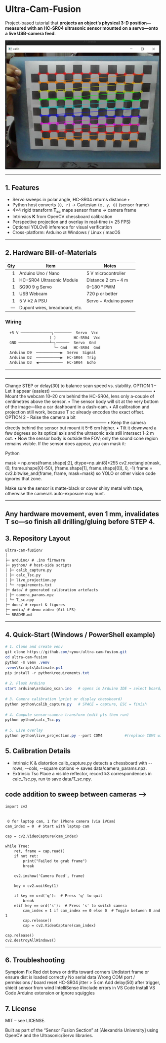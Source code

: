 
# Ultra-Cam-Fusion

Project-based tutorial that **projects an object’s physical 3-D position—measured with an HC-SR04 ultrasonic sensor mounted on a servo—onto a live USB-camera feed**.

<p align="center">
  <img src="docs/figures/overlay_example.png" width="600">  
</p>

---


## 1. Features

* Servo sweeps in polar angle, HC-SR04 returns distance `r`  
* Python host converts `(θ, r)` → Cartesian `(x, y, 0)` (sensor frame)  
* 4×4 rigid transform **T<sub>sc</sub>** maps sensor frame → camera frame  
* Intrinsics **K** from OpenCV chessboard calibration  
* Perspective projection and overlay in real-time (≈ 25 FPS)  
* Optional YOLOv8 inference for visual verification  
* Cross-platform: Arduino ⇄ Windows / Linux / macOS

---


## 2. Hardware Bill-of-Materials

| Qty | Item                           | Notes                          |
|----:|--------------------------------|--------------------------------|
| 1   | Arduino Uno / Nano             | 5 V microcontroller            |
| 1   | HC-SR04 Ultrasonic Module      | Distance 2 cm – 4 m            |
| 1   | SG90 9 g Servo                 | 0–180 ° PWM                    |
| 1   | USB Webcam                     | 720 p or better                |
| 1   | 5 V ≥2 A PSU                   | Servo + Arduino power          |
| —   | Dupont wires, breadboard, etc. |                                |


### Wiring
      +5 V ──────────────┐────────  Servo  Vcc
                        ( )        HC-SR04  Vcc
      GND ──────────────┴─┐──────  Servo  Gnd
                          └─ Gnd   HC-SR04  Gnd
      Arduino D9  ───────────▶  Servo  Signal
      Arduino D2  ───────────▶  HC-SR04  Trig
      Arduino D3  ◀───────────  HC-SR04  Echo

      
---

##
-----------------------------------------------------------------------------------------------------------------------------
Change STEP or delay(30) to balance scan speed vs. stability.
OPTION 1 – Let it appear (easiest)
─────────────────────────────────
• Mount the webcam 10–20 cm behind the HC-SR04, lens only a-couple of centimetres above the sensor.
• The sensor body will sit at the very bottom of the image—like a car dashboard in a dash-cam.
• All calibration and projection still work, because T sc already encodes the exact offset.
OPTION 2 – Raise the camera a bit
─────────────────────────────────
• Keep the camera directly behind the sensor but mount it 5–6 cm higher.
• Tilt it downward a few degrees so its optical axis and the ultrasonic axis still intersect 1–2 m out.
• Now the sensor body is outside the FOV; only the sound cone region remains visible.
If the sensor does appear, you can mask it:

Python

mask = np.ones(frame.shape[:2], dtype=np.uint8)*255
cv2.rectangle(mask, (0, frame.shape[0]-50), (frame.shape[1], frame.shape[0]), 0, -1)
frame = cv2.bitwise_and(frame, frame, mask=mask)
so YOLO or other vision code ignores that zone.

Make sure the sensor is matte-black or cover shiny metal with tape, otherwise the camera’s auto-exposure may hunt.

---
Any hardware movement, even 1 mm, invalidates T sc—so finish all drilling/gluing before STEP 4.
------------------------------------------------------------------

## 3. Repository Layout
```
ultra-cam-fusion/
│
├─ arduino/ # .ino firmware
├─ python/ # host-side scripts
│ ├─ calib_capture.py
│ ├─ calc_Tsc.py
│ ├─ live_projection.py
│ └─ requirements.txt
├─ data/ # generated calibration artefacts
│ ├─ camera_params.npz
│ └─ T_sc.npy
├─ docs/ # report & figures
├─ media/ # demo video (Git LFS)
└─ README.md
```

---



## 4. Quick-Start (Windows / PowerShell example)

```powershell
# 1. Clone and create venv
git clone https://github.com/<you>/ultra-cam-fusion.git
cd ultra-cam-fusion
python -m venv .venv
.venv\Scripts\Activate.ps1
pip install -r python\requirements.txt

# 2. Flash Arduino
start arduino\arduino_scan.ino   # opens in Arduino IDE → select board/port → Upload

# 3. Camera calibration (print or display chessboard)
python python\calib_capture.py   # SPACE = capture, ESC = finish

# 4. Compute sensor→camera transform (edit pts then run)
python python\calc_Tsc.py

# 5. Live overlay
python python\live_projection.py --port COM4          #(replace COM4 with the actual port; use /dev/ttyACM0 on Linux)
```
## 5. Calibration Details
- Intrinsic K & distortion
calib_capture.py detects a chessboard with --rows, --cols, --square options
→ saves data/camera_params.npz.
- Extrinsic Tsc
 Place a visible reflector, record ≥3 correspondences in calc_Tsc.py, run to save data/T_sc.npy.



## code addition to sweep between cameras -->

```
import cv2


 0 for laptop cam, 1 for iPhone camera (via iVCam)
cam_index = 0  # Start with laptop cam

cap = cv2.VideoCapture(cam_index)

while True:
    ret, frame = cap.read()
    if not ret:
        print("Failed to grab frame")
        break
    
    cv2.imshow('Camera Feed', frame)

    key = cv2.waitKey(1)

    if key == ord('q'):  # Press 'q' to quit
        break
    elif key == ord('s'):  # Press 's' to switch camera
        cam_index = 1 if cam_index == 0 else 0  # Toggle between 0 and 1
        cap.release()
        cap = cv2.VideoCapture(cam_index)

cap.release()
cv2.destroyAllWindows()
```
------------------------------------------



## 6. Troubleshooting
Symptom	Fix
Red dot bows or drifts toward corners	Undistort frame or ensure dist is loaded correctly
No serial data	Wrong COM port / permissions / board reset
HC-SR04 jitter > 5 cm	Add delay(50) after trigger, shield sensor from wind
IntelliSense #include errors in VS Code	Install VS Code Arduino extension or ignore squiggles



## 7. License
MIT – see LICENSE.


Built as part of the “Sensor Fusion Section” at [Alexandria University] using OpenCV and the Ultrasonic/Servo libraries.




